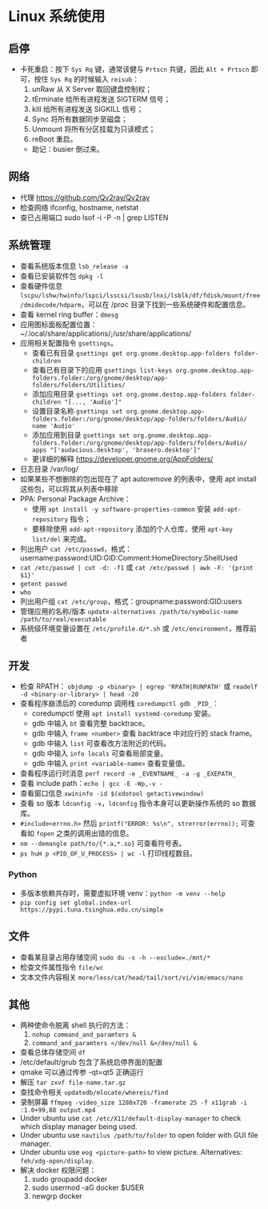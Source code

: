 # Linux 系统使用

## 启停
* 卡死重启：按下 `Sys Rq` 键，通常该健与 `Prtscn` 共键，因此 `Alt + Prtscn` 即可，按住 `Sys Rq` 的时候输入 `reisub`：
  1. unRaw 从 X Server 取回键盘控制权；
  2. tErminate 给所有进程发送 SIGTERM 信号；
  3. kIll 给所有进程发送 SIGKILL 信号；
  4. Sync 将所有数据同步至磁盘；
  5. Unmount 将所有分区挂载为只读模式；
  6. reBoot 重启。
  *  助记：busier 倒过来。

## 网络
* 代理 https://github.com/Qv2ray/Qv2ray
* 检查网络 ifconfig, hostname, netstat
* 查已占用端口 sudo lsof -i -P -n | grep LISTEN

## 系统管理
* 查看系统版本信息 `lsb_release -a`
* 查看已安装软件包 `dpkg -l`
* 查看硬件信息 `lscpu/lshw/hwinfo/lspci/lsscsi/lsusb/lnxi/lsblk/df/fdisk/mount/free/dmidecode/hdparm`，可以在 /proc 目录下找到一些系统硬件和配置信息。
* 查看 kernel ring buffer：`dmesg`
* 应用图标面板配置位置：~/.local/share/applications/;/usr/share/applications/
* 应用相关配置指令 `gsettings`。
  * 查看已有目录 `gsettings get org.gnome.desktop.app-folders folder-children`
  * 查看已有目录下的应用 `gsettings list-keys org.gnome.desktop.app-folders.folder:/org/gnome/desktop/app-folders/folders/Utilities/`
  * 添加应用目录 `gsettings set org.gnome.destop.app-folders folder-children "[..., 'Audio']"`
  * 设置目录名称 `gsettings set org.gnome.desktop.app-folders.folder:/org/gnome/desktop/app-folders/folders/Audio/ name 'Audio'`
  * 添加应用到目录 `gsettings set org.gnome.desktop.app-folders.folder:/org/gnome/desktop/app-folders/folders/Audio/
  apps "['audacious.desktop', 'brasero.desktop']"`
  * 更详细的解释 https://developer.gnome.org/AppFolders/
* 日志目录 /var/log/
* 如果某些不想删除的包出现在了 apt autoremove 的列表中，使用 apt install 这些包，可以将其从列表中移除
* PPA: Personal Package Archive：
  * 使用 `apt install -y software-properties-common` 安装 `add-apt-repository` 指令；
  * 要移除使用 `add-apt-repository` 添加的个人仓库，使用 `apt-key list/del` 来完成。
* 列出用户 `cat /etc/passwd`，格式：username:password:UID:GID:Comment:HomeDirectory:ShellUsed
* `cat /etc/passwd | cut -d: -f1` 或 `cat /etc/passwd | awk -F: '{print $1}'`
* `getent passwd`
* `who`
* 列出用户组 `cat /etc/group`，格式：groupname:password:GID:users
* 管理应用的名称/版本 `update-alternatives /path/to/symbolic-name /path/to/real/executable`
* 系统级环境变量设置在 `/etc/profile.d/*.sh` 或 `/etc/environment`，推荐前者

## 开发
* 检查 RPATH： `objdump -p <binary> | egrep 'RPATH|RUNPATH'` 或 `readelf -d <binary-or-library> | head -20`
* 查看程序崩溃后的 coredump 调用栈 `coredumpctl gdb _PID_`：
  * coredumpctl 使用 `apt install systemd-coredump` 安装。
  * gdb 中输入 `bt` 查看完整 backtrace。
  * gdb 中输入 `frame <number>` 查看 backtrace 中对应行的 stack frame。
  * gdb 中输入 `list` 可查看改方法附近的代码。
  * gdb 中输入 `info locals` 可查看局部变量。
  * gdb 中输入 `print <variable-name>` 查看变量值。
* 查看程序运行时消息 `perf record -e _EVENTNAME_ -a -g _EXEPATH_`
* 查看 include path：`echo | gcc -E -Wp,-v -`
* 查看窗口信息 `xwininfo -id $(xdotool getactivewindow)`
* 查看 so 版本 `ldconfig -v`，`ldconfig` 指令本身可以更新操作系统的 so 数据库。
* `#include<errno.h>` 然后 `printf("ERROR: %s\n", strerror(errno));` 可查看如 `fopen` 之类的调用出错的信息。
* `nm --demangle path/to/{*.a,*.so}` 可查看符号表。
* `ps huH p <PID_OF_U_PROCESS> | wc -l` 打印线程数目。
### Python
* 多版本依赖共存时，需要虚拟环境 venv：`python -m venv --help`
* `pip config set global.index-url https://pypi.tuna.tsinghua.edu.cn/simple`

## 文件
* 查看某目录占用存储空间 `sudo du -s -h --exclude=./mnt/*`
* 检查文件属性指令 `file/wc`
* 文本文件内容相关 `more/less/cat/head/tail/sort/vi/vim/emacs/nano`

## 其他
* 两种使命令脱离 shell 执行的方法：
  1. `nohup command_and_paramters &`
  1. `command_and_paramters </dev/null &>/dev/null &`  
* 查看总体存储空间 `df`
* /etc/default/grub 包含了系统启停界面的配置
* qmake 可以通过传参 -qt=qt5 正确运行
* 解压 `tar zxvf file-name.tar.gz`
* 查找命令相关 `updatedb/mlocate/whereis/find`
* 录制屏幕 `ffmpeg -video_size 1280x720 -framerate 25 -f x11grab -i :1.0+99,88 output.mp4`
* Under ubuntu use `cat /etc/X11/default-display-manager` to check which display manager being used.
* Under ubuntu use `nautilus /path/to/folder` to open folder with GUI file manager.
* Under ubuntu use `eog <picture-path>` to view picture. Alternatives: `feh/xdg-open/display`.
* 解决 docker 权限问题：
  1. sudo groupadd docker
  1. sudo usermod -aG docker $USER
  1. newgrp docker
